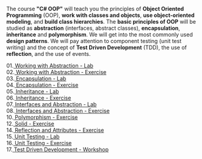 The course <b>"C# OOP"</b> will teach you the principles of <b>Object Oriented Programming</b> (OOP), <b>work with classes and objects</b>, <b>use object-oriented modeling</b>, and <b>build class hierarchies</b>. The <b>basic principles of OOP</b> will be studied as <b>abstraction</b> (interfaces, abstract classes), <b>encapsulation</b>, <b>inheritance</b> and <b>polymorphism</b>. We will get into the most commonly used <b>design patterns</b>. We will pay attention to component testing (unit test writing) and the concept of <b>Test Driven Development</b> (TDD), the use of <b>reflection</b>, and the use of events.

01.<a href="https://github.com/HristoShabanakov/CSharp-ADVANCED-January2019/tree/master/C%23%20OOP/01.Working%20with%20Abstraction%20-%20Lab"> Working with Abstraction - Lab </a><br>
02.<a href="https://github.com/HristoShabanakov/CSharp-ADVANCED-January2019/tree/master/C%23%20OOP/02.Working%20with%20Abstraction%20-%20Exercise"> Working with Abstraction - Exercise </a><br>
03.<a href="https://github.com/HristoShabanakov/CSharp-ADVANCED-January2019/tree/master/C%23%20OOP/03.Encapsulation%20-%20Lab"> Encapsulation - Lab </a><br>
04.<a href="https://github.com/HristoShabanakov/CSharp-ADVANCED-January2019/tree/master/C%23%20OOP/04.Encapsulation%20-%20Exercise"> Encapsulation - Exercise </a><br>
05.<a href="https://github.com/HristoShabanakov/CSharp-ADVANCED-January2019/tree/master/C%23%20OOP/05.Inheritance%20-%20Lab"> Inheritance - Lab </a><br>
06.<a href="https://github.com/HristoShabanakov/CSharp-ADVANCED-January2019/tree/master/C%23%20OOP/06.Inheritance%20-%20Exercise"> Inheritance - Exercise </a><br>
07.<a href="https://github.com/HristoShabanakov/CSharp-ADVANCED-January2019/tree/master/C%23%20OOP/07.Interfaces%20and%20Abstraction%20-%20Lab"> Interfaces and Abstraction - Lab </a><br>
08.<a href="https://github.com/HristoShabanakov/CSharp-ADVANCED-January2019/tree/master/C%23%20OOP/08.Interfaces%20and%20Abstraction%20-%20Exercise"> Interfaces and Abstraction - Exercise </a><br> 
10.<a href="https://github.com/HristoShabanakov/CSharp-ADVANCED-January2019/tree/master/C%23%20OOP/10.Polymorphism%20-%20Exercise"> Polymorphism - Exercise </a><br>
12.<a href="https://github.com/HristoShabanakov/CSharp-ADVANCED-January2019/tree/master/C%23%20OOP/12.Solid%20-%20Exercise/01.Logger"> Solid - Exercise </a><br>
14.<a href="https://github.com/HristoShabanakov/CSharp-ADVANCED-January2019/tree/master/C%23%20OOP/14.Reflection%20and%20Attributes%20-%20Exercise"> Reflection and Attributes - Exercise </a><br>
15.<a href="https://github.com/HristoShabanakov/CSharp-ADVANCED-January2019/tree/master/C%23%20OOP/15.Unit%20Testing%20-%20Lab"> Unit Testing - Lab </a><br>
16.<a href="https://github.com/HristoShabanakov/CSharp-ADVANCED-January2019/tree/master/C%23%20OOP/16.Unit%20Testing%20-%20Exercise"> Unit Testing - Exercise </a><br>
17.<a href="https://github.com/HristoShabanakov/CSharp-ADVANCED-January2019/tree/master/C%23%20OOP/17.Test%20Driven%20Development%20-%20Workshop"> Test Driven Development - Workshop </a><br>
